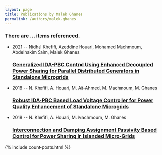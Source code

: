 ```yaml
---
layout: page
title: Publications by Malek Ghanes
permalink: /authors/malek-ghanes
---
```


<h3 id="number-posts">There are ... items referenced.</h3>
<ul class="post-list">
<li><span class='post-meta'>2021 -- Nidhal Khefifi, Azeddine Houari, Mohamed Machmoum, Abdelhakim Saim, Malek Ghanes</span><h3><a class='post-link' href="{{ site.baseurl }}/generalized-ida-pbc-control-using-enhanced-decoupled-power-sharing-for-parallel-distributed-generators-in-standalone-microgrids">Generalized IDA-PBC Control Using Enhanced Decoupled Power Sharing for Parallel Distributed Generators in Standalone Microgrids</a></h3></li>
<li><span class='post-meta'>2018 -- N. Khefifi, A. Houari, M. Ait-Ahmed, M. Machmoum, M. Ghanes</span><h3><a class='post-link' href="{{ site.baseurl }}/robust-ida-pbc-based-load-voltage-controller-for-power-quality-enhancement-of-standalone-microgrids">Robust IDA-PBC Based Load Voltage Controller for Power Quality Enhancement of Standalone Microgrids</a></h3></li>
<li><span class='post-meta'>2018 -- N. Khefifi, A. Houari, M. Machmoum, M. Ghanes</span><h3><a class='post-link' href="{{ site.baseurl }}/interconnection-and-damping-assignment-passivity-based-control-for-power-sharing-in-islanded-micro-grids">Interconnection and Damping Assignment Passivity Based Control for Power Sharing in Islanded Micro-Grids</a></h3></li>

</ul>
{% include count-posts.html %}
